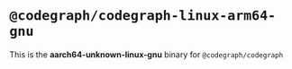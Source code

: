 # `@codegraph/codegraph-linux-arm64-gnu`

This is the **aarch64-unknown-linux-gnu** binary for `@codegraph/codegraph`
